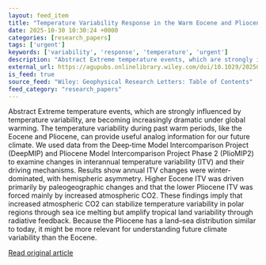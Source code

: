 ```yaml
---
layout: feed_item
title: "Temperature Variability Response in the Warm Eocene and Pliocene"
date: 2025-10-30 10:30:24 +0000
categories: [research_papers]
tags: ['urgent']
keywords: ['variability', 'response', 'temperature', 'urgent']
description: "Abstract Extreme temperature events, which are strongly influenced by temperature variability, are becoming increasingly dramatic under global warming"
external_url: https://agupubs.onlinelibrary.wiley.com/doi/10.1029/2025GL119958?af=R
is_feed: true
source_feed: "Wiley: Geophysical Research Letters: Table of Contents"
feed_category: "research_papers"
---
```


Abstract Extreme temperature events, which are strongly influenced by temperature variability, are becoming increasingly dramatic under global warming. The temperature variability during past warm periods, like the Eocene and Pliocene, can provide useful analog information for our future climate. We used data from the Deep‐time Model Intercomparison Project (DeepMIP) and Pliocene Model Intercomparison Project Phase 2 (PlioMIP2) to examine changes in interannual temperature variability (ITV) and their driving mechanisms. Results show annual ITV changes were winter‐dominated, with hemispheric asymmetry. Higher Eocene ITV was driven primarily by paleogeographic changes and that the lower Pliocene ITV was forced mainly by increased atmospheric CO2. These findings imply that increased atmospheric CO2 can stabilize temperature variability in polar regions through sea ice melting but amplify tropical land variability through radiative feedback. Because the Pliocene has a land–sea distribution similar to today, it might be more relevant for understanding future climate variability than the Eocene.

[Read original article](https://agupubs.onlinelibrary.wiley.com/doi/10.1029/2025GL119958?af=R)
